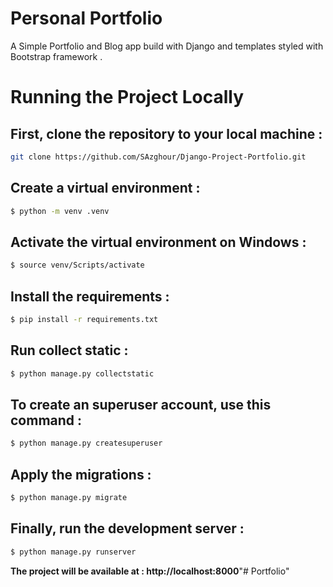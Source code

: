 # Personal Portfolio

A Simple Portfolio and Blog app build with Django and templates styled with Bootstrap framework .

# Running the Project Locally

## First, clone the repository to your local machine :

```bash
git clone https://github.com/SAzghour/Django-Project-Portfolio.git
```

## Create a virtual environment :

```bash
$ python -m venv .venv
```

## Activate the virtual environment on Windows :


```bash
$ source venv/Scripts/activate
```

## Install the requirements :

```bash
$ pip install -r requirements.txt
```

## Run collect static :

```bash
$ python manage.py collectstatic
```

## To create an superuser account, use this command :

```bash
$ python manage.py createsuperuser
```

## Apply the migrations :

```bash
$ python manage.py migrate
```

## Finally, run the development server :

```bash
$ python manage.py runserver
```

<b>The project will be available at :   </b>  **http://localhost:8000**"# Portfolio" 
